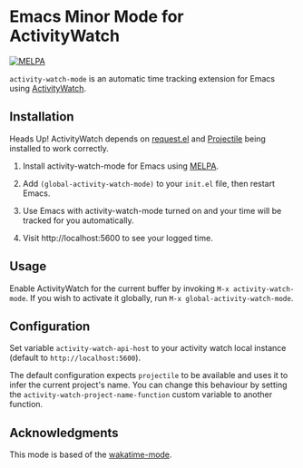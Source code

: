 # Emacs Minor Mode for ActivityWatch

[![MELPA](https://melpa.org/packages/activity-watch-mode-badge.svg)](https://melpa.org/#/activity-watch-mode)

`activity-watch-mode` is an automatic time tracking extension for Emacs using [ActivityWatch](https://activitywatch.net/).

## Installation

Heads Up! ActivityWatch depends on [request.el](https://tkf.github.io/emacs-request/) and [Projectile](https://github.com/bbatsov/projectile) being installed to work correctly.

1. Install activity-watch-mode for Emacs using [MELPA](https://melpa.org/#/activity-watch-mode).

3. Add `(global-activity-watch-mode)` to your `init.el` file, then restart Emacs.

6. Use Emacs with activity-watch-mode turned on and your time will be tracked for you automatically.

7. Visit http://localhost:5600 to see your logged time.

## Usage

Enable ActivityWatch for the current buffer by invoking `M-x activity-watch-mode`.  If you wish to activate it globally, run `M-x global-activity-watch-mode`.


## Configuration

Set variable `activity-watch-api-host` to your activity watch local instance (default to `http://localhost:5600`).

The default configuration expects `projectile` to be available and uses it to
infer the current project's name. You can change this behaviour by setting the
`activity-watch-project-name-function` custom variable to another function.

## Acknowledgments

This mode is based of the [wakatime-mode](https://github.com/wakatime/wakatime-mode).
